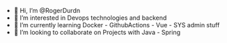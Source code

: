 - 👋 Hi, I’m @RogerDurdn
- 👀 I’m interested in Devops technologies and backend
- 🌱 I’m currently learning Docker - GithubActions - Vue - SYS admin stuff
- 💞️ I’m looking to collaborate on Projects with Java - Spring 

<!---
RogerDurdn/RogerDurdn is a ✨ special ✨ repository because its `README.md` (this file) appears on your GitHub profile.
You can click the Preview link to take a look at your changes.
--->
